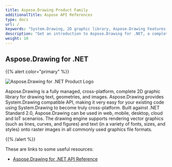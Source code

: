 ```yaml
---
title: Aspose.Drawing Product Family
additionalTitle: Aspose API References
type: docs
url: /
keywords: "System.Drawing, 2D graphic library, Aspose.Drawing Features, documentation"
description: "Get an introduction to Aspose.Drawing for .NET, a complete 2D graphic library for building modern, desktop, mobile, cloud-enabled, internet-connected apps."
weight: 10
---
```

## Aspose.Drawing for .NET

{{% alert color="primary" %}} 

![Aspose.Drawing for .NET Product Logo](home_1.png)


Aspose.Drawing is a fully managed, cross-platform, complete 2D graphic library for drawing text, geometries, and images. Aspose.Drawing provides System.Drawing compatible API, making it very easy for your existing code using System.Drawing to become truly cross-platform. Built against .NET Standard 2.0, Aspose.Drawing can be used in web, mobile, desktop, cloud and IoT scenarios. The drawing engine supports rendering vector graphics (such as lines, curves, and figures) and text (in a variety of fonts, sizes, and styles) onto raster images in all commonly used graphics file formats.

{{% /alert %}} 

These are links to some useful resources:
- [Aspose.Drawing for .NET API Reference](/drawing/net/)

